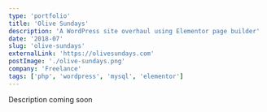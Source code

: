 ```yaml
---
type: 'portfolio'
title: 'Olive Sundays'
description: 'A WordPress site overhaul using Elementor page builder'
date: '2018-07'
slug: 'olive-sundays'
externalLink: 'https://olivesundays.com'
postImage: './olive-sundays.png'
company: 'Freelance'
tags: ['php', 'wordpress', 'mysql', 'elementor']
---
```


Description coming soon
